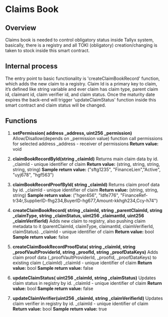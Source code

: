 # Claims Book
## Overview

Claims book is needed to control obligatory status inside Tallyx system, basically, there is a registry and all TOKI (obligatory) creation/changing is taken to stock inside this smart contract.

## Internal process

The entry point to basic functionality is 'createClaimBookRecord' function, which adds the new claim to a registry. Claim Id is a primary key to claim, it’s defined like string variable and ever claim has claim type, parent claim id, claimant id, claim verifier id, and claim status. Once the maturity date expires the back-end will trigger 'updateClaimStatus' function inside this smart contract and claim status will be changed.

## Functions

1.  **setPermission( address _address, uint256 _permission)**
Allow/Disallow(depends on _permission value) function call permissions for selected address _address - receiver of permissions
**Return value:** void

2. **claimBookRecordById(string _claimId)**
Returns main claim data by id.
 _claimId - unique identifier of claim
**Return value:** (string, string, string, string, string)
**Sample return value:** ("sftg1235", "FinanceLien","Active", "uyj678", "hgf563")

3.  **claimBookRecordProofById( string _claimId)**
Returns claim proof data by id.
_claimId - unique identifier of claim
**Return value:**  (string, string, string)
**Sample return value**: ("hger456", "ldfe776", "FinanceRef-tr34r,SupplierID-fhg234,BuyerID-hg677,Amount-kkhgh234,Ccy-h74")

4.  **createClaimBookRecord( string _claimId, string _parentClaimId, string _claimType, string _claimStatus, uint256 _claimantId, uint256 _claimVerifierId)**
Adds new claim to registry, also pushing claim metadata to it (parentClaimId, claimType, claimantId, claimVerifierId, claimStatus). 
_claimId - unique identifier of claim
**Return value:** bool
**Sample return value:** false

5. **createClaimBookRecordProofData( string _claimId, string _proofVaultProviderId, string _proofId, string _proofDataKeys)**
Adds claim proof data (_proofVaultProviderId, _proofId, _proofDataKeys) to existing claim (_claimId) _claimId - unique identifier of claim
**Return value:** bool
**Sample return value:** false

6. **updateClaimStatus( uint256 _claimId, string _claimStatus)**
Updates claim status in registry by id.
_claimId - unique identifier of claim
**Return value:** bool
**Sample return value:** false

7. **updateClaimVerifier(uint256 _claimId, string _claimVerifierId)**
Updates claim verifier in registry by id.
_claimId - unique identifier of claim
**Return value:** bool
**Sample return value:** true
